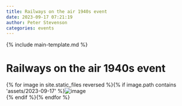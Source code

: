 ```yaml
---
title: Railways on the air 1940s event
date: 2023-09-17 07:21:19
author: Peter Stevenson
categories: events
---
```


{% include main-template.md %}

# Railways on the air 1940s event

{% for image in site.static_files reversed %}{% if image.path contains 'assets/2023-09-17' %}<img src="{{ site.baseurl }}{{ image.path }}" alt="image"/><br/>{% endif %}{% endfor %}